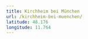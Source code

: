 ```yaml
---
title: Kirchheim bei München
url: /kirchheim-bei-muenchen/
latitude: 48.176
longitude: 11.764
---
```

